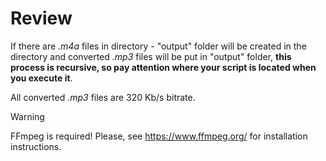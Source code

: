# Review
If there are *.m4a* files in directory - "output" folder will be created in the directory and
converted *.mp3* files will be put in "output" folder, **this process is recursive, so pay attention where your script is located when you execute it**.

All converted *.mp3* files are 320 Kb/s bitrate.
> [!WARNING]
> FFmpeg is required! Please, see https://www.ffmpeg.org/ for installation instructions.
